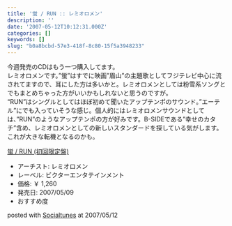 ```yaml
---
title: '蛍 / RUN :: レミオロメン'
description: ''
date: '2007-05-12T10:12:31.000Z'
categories: []
keywords: []
slug: "b0a8bcbd-57e3-418f-8c80-15f5a3948233"
---
```

今週発売のCDはもう一つ購入してます。  
レミオロメンです。”蛍”はすでに映画”眉山”の主題歌としてフジテレビ中心に流されてますので、耳にした方は多いかと。レミオロメンとしては粉雪系ソングとでもまとめちゃった方がいいかもしれないと思うのですが。  
“RUN”はシングルとしてはほぼ初めて聞いたアップテンポのサウンド。”エーテル”にでも入っていそうな感じ。個人的にはレミオロメンサウンドとしては、”RUN”のようなアップテンポの方が好みです。B-SIDEである”幸せのカタチ”含め、レミオロメンとしての新しいスタンダードを探している気がします。これが大きな転機となるのかも。

[蛍 / RUN (初回限定盤)](http://www.amazon.co.jp/exec/obidos/ASIN/B000OT8JV4/mrchildrenonl-22/ref=nosim "蛍 / RUN (初回限定盤)")

*   アーチスト: レミオロメン
*   レーベル: ビクターエンタテインメント
*   価格: ￥ 1,260
*   発売日: 2007/05/09
*   おすすめ度

posted with [Socialtunes](http://socialtunes.net) at 2007/05/12
